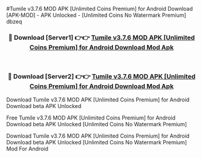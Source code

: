 #Tumile v3.7.6 MOD APK [Unlimited Coins Premium] for Android Download [APK-MOD] - APK Unlocked - [Unlimited Coins No Watermark Premium] dbzeq



<div align="center">

<h3>🔴 Download [Server1] 👉👉 <a href="https://momento.my/?title=Tumile_v3.7.6_MOD_APK_[Unlimited_Coins_Premium]_for_Android_Download">Tumile v3.7.6 MOD APK [Unlimited Coins Premium] for Android Download Mod Apk</a></h3><br>

<h3>🔴 Download [Server2] 👉👉 <a href="https://momento.my/?title=Tumile_v3.7.6_MOD_APK_[Unlimited_Coins_Premium]_for_Android_Download">Tumile v3.7.6 MOD APK [Unlimited Coins Premium] for Android Download Mod Apk</a></h3>
</div>



Download Tumile v3.7.6 MOD APK [Unlimited Coins Premium] for Android Download beta APK Unlocked

Free Tumile v3.7.6 MOD APK [Unlimited Coins Premium] for Android Download beta APK Unlocked [Unlimited Coins No Watermark Premium]

Download Tumile v3.7.6 MOD APK [Unlimited Coins Premium] for Android Download beta APK Unlocked [Unlimited Coins No Watermark Premium] Mod For Android

